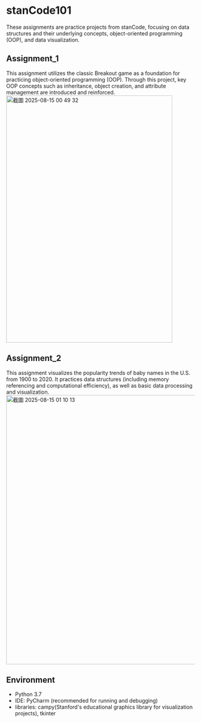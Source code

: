 # stanCode101
These assignments are practice projects from stanCode, focusing on data structures and their underlying concepts, object-oriented programming (OOP), and data visualization.

## Assignment_1
This assignment utilizes the classic Breakout game as a foundation for practicing object-oriented programming (OOP). Through this project, key OOP concepts such as inheritance, object creation, and attribute management are introduced and reinforced.
<img width="444" height="659" alt="截圖 2025-08-15 00 49 32" src="https://github.com/user-attachments/assets/bbed0ac3-0bee-4003-ba6d-d6df89c4e5b6" />

## Assignment_2
This assignment visualizes the popularity trends of baby names in the U.S. from 1900 to 2020. It practices data structures (including memory referencing and computational efficiency), as well as basic data processing and visualization.
<img width="1083" height="718" alt="截圖 2025-08-15 01 10 13" src="https://github.com/user-attachments/assets/a3f96d0b-1c2b-44a1-af8d-bdda1ebf6b36" />

## Environment
- Python 3.7
- IDE: PyCharm (recommended for running and debugging)
- libraries: campy(Stanford's educational graphics library for visualization projects), tkinter
